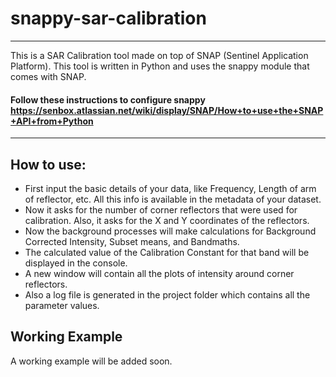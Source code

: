 # snappy-sar-calibration
---
This is a SAR Calibration tool made on top of SNAP (Sentinel Application Platform).
This tool is written in Python and uses the snappy module that comes with SNAP. 

#### Follow these instructions to configure snappy https://senbox.atlassian.net/wiki/display/SNAP/How+to+use+the+SNAP+API+from+Python 

---
How to use:
-------------------------

* First input the basic details of your data, like Frequency, Length of arm of reflector, etc. All this info is available in the metadata of your dataset. 
* Now it asks for the number of corner reflectors that were used for calibration. Also, it asks for the X and Y coordinates of the reflectors.
* Now the background processes will make calculations for Background Corrected Intensity, Subset means, and Bandmaths.
* The calculated value of the Calibration Constant for that band will be displayed in the console.
* A new window will contain all the plots of intensity around corner reflectors.
* Also a log file is generated in the project folder which contains all the parameter values.

Working Example
------------------------
A working example will be added soon.  

